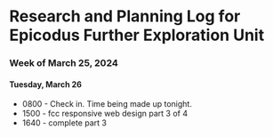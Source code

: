 # Research and Planning Log for Epicodus Further Exploration Unit

### Week of March 25, 2024

#### Tuesday, March 26

* 0800 - Check in. Time being made up tonight.
* 1500 - fcc responsive web design part 3 of 4
* 1640 - complete part 3